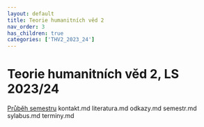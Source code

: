 ```yaml
---
layout: default
title: Teorie humanitních věd 2
nav_order: 3
has_children: true
categories: ['THV2_2023_24']
---
```

# Teorie humanitních věd 2, LS 2023/24

[Průběh semestru](semestr.md)
kontakt.md     literatura.md  odkazy.md      semestr.md     sylabus.md     terminy.md

